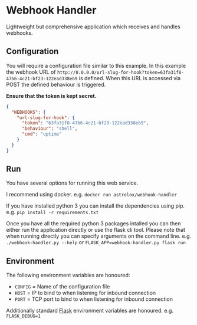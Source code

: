 
# Webhook Handler

Lightweight but comprehensive application which receives and handles webhooks.

## Configuration

You will require a configuration file similar to this example. In this example the webhook URL of `http://0.0.0.0/url-slug-for-hook?token=63fa31f8-47b6-4c21-bf23-122ead338eb9` is defined. When this URL is accessed via POST the defined behaviour is triggered.

**Ensure that the token is kept secret.**

```json
{
  "WEBHOOKS": {
    "url-slug-for-hook": {
      "token": "63fa31f8-47b6-4c21-bf23-122ead338eb9",
      "behaviour": "shell",
      "cmd": "uptime"
    }
  }
}
```

## Run

You have several options for running this web service.

I recommend using docker. 
e.g. `docker run astrolox/webhook-handler`

If you have installed python 3 you can install the dependencies using pip.
e.g. `pip install -r requirements.txt`

Once you have all the required python 3 packages intalled you can then either run the application directly or use the flask cli tool. Please note that when running directly you can specify arguments on the command line.
e.g. `./webhook-handler.py --help` or `FLASK_APP=webhook-handler.py flask run`

## Environment

The following environment variables are honoured:
 * `CONFIG` = Name of the configuration file
 * `HOST` = IP to bind to when listening for inbound connection
 * `PORT` = TCP port to bind to when listening for inbound connection

Additionally standard [Flask](http://flask.pocoo.org/docs/0.12/) environment variables are honoured. e.g. `FLASK_DEBUG=1`
